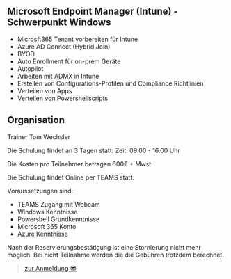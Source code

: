 ## Microsoft Endpoint Manager (Intune) - Schwerpunkt Windows

- Microsft365 Tenant vorbereiten für Intune
- Azure AD Connect (Hybrid Join)
- BYOD
- Auto Enrollment für on-prem Geräte
- Autopilot
- Arbeiten mit ADMX in Intune
- Erstellen von Configurations-Profilen und Compliance Richtlinien
- Verteilen von Apps
- Verteilen von Powershellscripts

## Organisation
Trainer Tom Wechsler 

Die Schulung findet an 3 Tagen statt:
Zeit: 09.00 - 16.00 Uhr

Die Kosten pro Teilnehmer betragen 600€ + Mwst. 

Die Schulung findet Online per TEAMS statt.

Voraussetzungen sind:
- TEAMS Zugang mit Webcam
- Windows Kenntnisse
- Powershell Grundkenntnisse
- Microsoft 365 Konto
- Azure Kenntnisse

Nach der Reservierungsbestätigung ist eine Stornierung nicht mehr möglich. Bei nicht Teilnahme
werden die die Gebühren trotzdem berechnet.

>[zur Anmeldung 😎](https://github.com/glshnu/schulungen/blob/main/termineanmeldungen.md)
